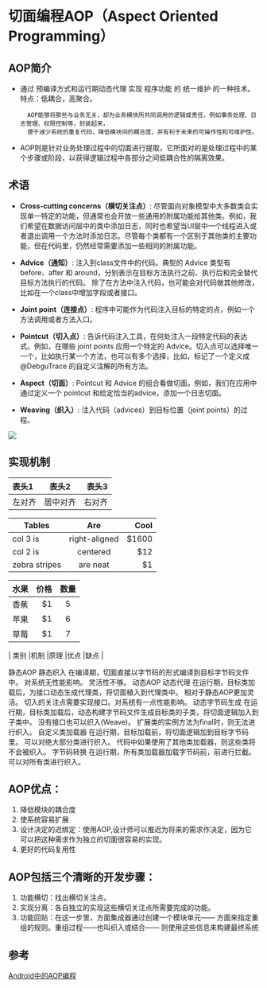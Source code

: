 # 切面编程AOP（Aspect Oriented Programming）

## AOP简介

* 通过 预编译方式和运行期动态代理 实现 程序功能 的 统一维护 的一种技术。特点：低耦合，高聚合。

		AOP能够将那些与业务无关，却为业务模块所共同调用的逻辑或责任，例如事务处理、日志管理、权限控制等，封装起来，
		便于减少系统的重复代码，降低模块间的耦合度，并有利于未来的可操作性和可维护性。

* AOP则是针对业务处理过程中的切面进行提取，它所面对的是处理过程中的某个步骤或阶段，以获得逻辑过程中各部分之间低耦合性的隔离效果。

## 术语
 
* **Cross-cutting concerns（横切关注点）**: 尽管面向对象模型中大多数类会实现单一特定的功能，但通常也会开放一些通用的附属功能给其他类。例如，我们希望在数据访问层中的类中添加日志，同时也希望当UI层中一个线程进入或者退出调用一个方法时添加日志。尽管每个类都有一个区别于其他类的主要功能，但在代码里，仍然经常需要添加一些相同的附属功能。

* **Advice（通知）**: 注入到class文件中的代码。典型的 Advice 类型有 before、after 和 around，分别表示在目标方法执行之前、执行后和完全替代目标方法执行的代码。 除了在方法中注入代码，也可能会对代码做其他修改，比如在一个class中增加字段或者接口。

* **Joint point（连接点）**: 程序中可能作为代码注入目标的特定的点，例如一个方法调用或者方法入口。

* **Pointcut（切入点）**: 告诉代码注入工具，在何处注入一段特定代码的表达式。例如，在哪些 joint points 应用一个特定的 Advice。切入点可以选择唯一一个，比如执行某一个方法，也可以有多个选择，比如，标记了一个定义成@DebguTrace 的自定义注解的所有方法。

* **Aspect（切面）**: Pointcut 和 Advice 的组合看做切面。例如，我们在应用中通过定义一个 pointcut 和给定恰当的advice，添加一个日志切面。

* **Weaving（织入）**: 注入代码（advices）到目标位置（joint points）的过程。

![](http://upload-images.jianshu.io/upload_images/30689-55846998f4f5b4ce.png)

## 实现机制

表头1|表头2|表头3
:----|:-----:|-----:
左对齐|居中对齐|右对齐


  | Tables        | Are           | Cool  |
  | ------------- |:-------------:| -----:|
  | col 3 is      | right-aligned | $1600 |
  | col 2 is      | centered      |   $12 |
  | zebra stripes | are neat      |    $1 |


| 水果        | 价格    |  数量  |
| --------    | -----:  | :----:|
| 香蕉        | $1      |   5    |
| 苹果        | $1      |   6    |
| 草莓        | $1      |   7    

| 类别 |机制 |原理 |优点 |缺点 |





静态AOP
静态织入
在编译期，切面直接以字节码的形式编译到目标字节码文件中。
对系统无性能影响。
灵活性不够。
动态AOP
动态代理
在运行期，目标类加载后，为接口动态生成代理类，将切面植入到代理类中。
相对于静态AOP更加灵活。
切入的关注点需要实现接口。对系统有一点性能影响。
动态字节码生成
在运行期，目标类加载后，动态构建字节码文件生成目标类的子类，将切面逻辑加入到子类中。
没有接口也可以织入(Weave)。
扩展类的实例方法为final时，则无法进行织入。
自定义类加载器
在运行期，目标加载前，将切面逻辑加到目标字节码里。
可以对绝大部分类进行织入。
代码中如果使用了其他类加载器，则这些类将不会被织入。
字节码转换
在运行期，所有类加载器加载字节码前，前进行拦截。
可以对所有类进行织入。
 

## AOP优点：

1. 降低模块的耦合度 
2. 使系统容易扩展 
3. 设计决定的迟绑定：使用AOP,设计师可以推迟为将来的需求作决定，因为它可以把这种需求作为独立的切面很容易的实现。 
4. 更好的代码复用性

## AOP包括三个清晰的开发步骤：

1. 功能横切：找出横切关注点。 
2. 实现分离：各自独立的实现这些横切关注点所需要完成的功能。 
3. 功能回贴：在这一步里，方面集成器通过创建一个模块单元—— 方面来指定重组的规则。重组过程——也叫织入或结合—— 则使用这些信息来构建最终系统



## 参考

[Android中的AOP编程](http://www.jianshu.com/p/0fa8073fd144)

